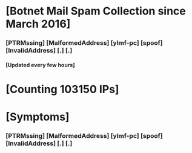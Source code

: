# [Botnet Mail Spam Collection since March 2016]
### [PTRMssing] [MalformedAddress] [ylmf-pc] [spoof] [InvalidAddress] [.] [.]
#### [Updated every few hours]

# [Counting 103150 IPs]

# [Symptoms] 
###   [PTRMssing] [MalformedAddress] [ylmf-pc] [spoof] [InvalidAddress] [.] [.]
